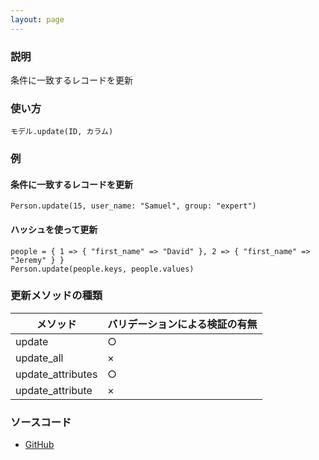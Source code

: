 ```yaml
---
layout: page
---
```

### 説明
条件に一致するレコードを更新

### 使い方
    モデル.update(ID, カラム)

### 例
#### 条件に一致するレコードを更新
    Person.update(15, user_name: "Samuel", group: "expert")

#### ハッシュを使って更新
    people = { 1 => { "first_name" => "David" }, 2 => { "first_name" => "Jeremy" } }
    Person.update(people.keys, people.values)

### 更新メソッドの種類

メソッド              | バリデーションによる検証の有無
----------------- | ---------------
update            | ○
update_all        | ×
update_attributes | ○
update_attribute  | ×

### ソースコード
* [GitHub](https://github.com/rails/rails/blob/78bd18a90992e3da767cfe492f1bc5d63077da8a/activerecord/lib/active_record/relation.rb#L363)